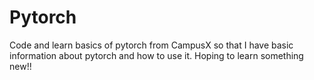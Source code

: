 # Pytorch
Code and learn basics of pytorch from CampusX so that I have basic information about pytorch and how to use it. Hoping to learn something new!!

